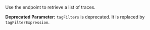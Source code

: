 Use the endpoint to retrieve a list of traces.

**Deprecated Parameter:** `tagFilters` is deprecated. It is replaced by `tagFilterExpression`.
